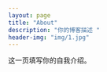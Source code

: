 ```yaml
---
layout: page
title: "About"
description: "你的博客描述 " 
header-img: "img/1.jpg"
---
```


这一页填写你的自我介绍。





